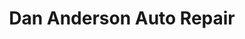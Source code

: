 ---
title: "Dan Anderson Auto Repair"
url: /hendricks/dan-anderson-auto-repair/
shop: car repair
---